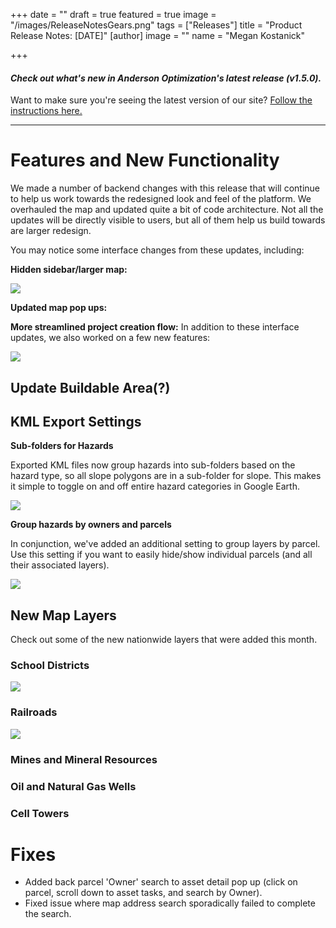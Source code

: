 +++
date = ""
draft = true
featured = true
image = "/images/ReleaseNotesGears.png"
tags = ["Releases"]
title = "Product Release Notes: [DATE]"
[author]
image = ""
name = "Megan Kostanick"

+++
#### _Check out what's new in Anderson Optimization's latest release (v1.5.0)._

Want to make sure you're seeing the latest version of our site? [Follow the instructions here.](https://docs.andersonopt.com/Prospect/VersionReleaseNotes/latestversion/ "Get Latest Version")

***

# **Features and New Functionality**

We made a number of backend changes with this release that will continue to help us work towards the redesigned look and feel of the platform. We overhauled the map and updated quite a bit of code architecture. Not all the updates will be directly visible to users, but all of them help us build towards are larger redesign.

You may notice some interface changes from these updates, including:

**Hidden sidebar/larger map:**

![](/images/side_bar_map.png)

**Updated map pop ups:** 

**More streamlined project creation flow:** In addition to these interface updates, we also worked on a few new features:

![](/images/createprojectflow.png)

## Update Buildable Area(?)

## KML Export Settings

**Sub-folders for Hazards**

Exported KML files now group hazards into sub-folders based on the hazard type, so all slope polygons are in a sub-folder for slope. This makes it simple to toggle on and off entire hazard categories in Google Earth.

![](/images/kmlexport_hazardfolders.png)

**Group hazards by owners and parcels**

In conjunction, we've added an additional setting to group layers by parcel. Use this setting if you want to easily hide/show individual parcels (and all their associated layers).

![](/images/groupbyowners_parcels.png)

## **New Map Layers**

Check out some of the new nationwide layers that were added this month.

### School Districts

![](/images/schooldistrictslayer.png)

### Railroads

![](/images/railroads.png)

### Mines and Mineral Resources 

### Oil and Natural Gas Wells 

### Cell Towers 

# Fixes

* Added back parcel 'Owner' search to asset detail pop up (click on parcel, scroll down to asset tasks, and search by Owner).
* Fixed issue where map address search sporadically failed to complete the search.